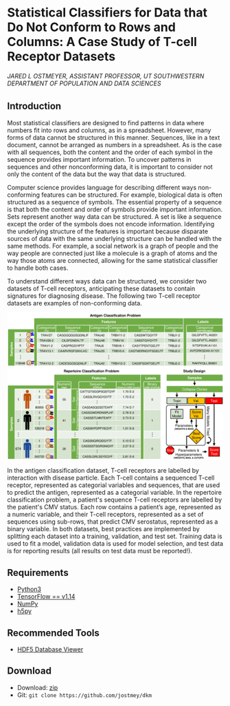 # Statistical Classifiers for Data that Do Not Conform to Rows and Columns: A Case Study of T-cell Receptor Datasets
###### JARED L OSTMEYER, ASSISTANT PROFESSOR, UT SOUTHWESTERN DEPARTMENT OF POPULATION AND DATA SCIENCES

## Introduction

Most statistical classifiers are designed to find patterns in data where numbers fit into rows and columns, as in a spreadsheet. However, many forms of data cannot be structured in this manner. Sequences, like in a text document, cannot be arranged as numbers in a spreadsheet. As is the case with all sequences, both the content and the order of each symbol in the sequence provides important information. To uncover patterns in sequences and other nonconforming data, it is important to consider not only the content of the data but the way that data is structured.

Computer science provides language for describing different ways non-conforming features can be structured. For example, biological data is often structured as a sequence of symbols. The essential property of a sequence is that both the content and order of symbols provide important information. Sets represent another way data can be structured. A set is like a sequence except the order of the symbols does not encode information. Identifying the underlying structure of the features is important because disparate sources of data with the same underlying structure can be handled with the same methods. For example, a social network is a graph of people and the way people are connected just like a molecule is a graph of atoms and the way those atoms are connected, allowing for the same statistical classifier to handle both cases.

To understand different ways data can be structured, we consider two datasets of T-cell receptors, anticipating these datasets to contain signatures for diagnosing disease. The following two T-cell receptor datasets are examples of non-conforming data.

![alt text](artwork/data.png "Layout of data used in this study")

In the antigen classification dataset, T-cell receptors are labelled by interaction with disease particle. Each T-cell contains a sequenced T-cell receptor, represented as categorial variables and sequences, that are used to predict the antigen, represented as a categorial variable. In the repertoire classification problem, a patient's sequence T-cell receptors are labelled by the patient's CMV status. Each row contains a patient’s age, represented as a numeric variable, and their T-cell receptors, represented as a set of sequences using sub-rows, that predict CMV serostatus, represented as a binary variable. In both datasets, best practices are implemented by splitting each dataset into a training, validation, and test set. Training data is used to fit a model, validation data is used for model selection, and test data is for reporting results (all results on test data must be reported!).

## Requirements

* [Python3](https://www.python.org/)
* [TensorFlow == v1.14](https://www.tensorflow.org/)
* [NumPy](http://www.numpy.org/)
* [h5py](https://www.h5py.org/)

## Recommended Tools

* [HDF5 Database Viewer](https://www.hdfgroup.org/downloads/hdfview/)

## Download

* Download: [zip](https://github.com/jostmey/dkm/zipball/master)
* Git: `git clone https://github.com/jostmey/dkm`
